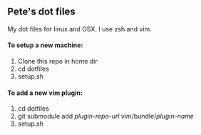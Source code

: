 ## Pete's dot files

My dot files for linux and OSX. I use zsh and vim.

#### To setup a new machine:
1. Clone this repo in home dir
2. cd dotfiles
3. setup.sh

#### To add a new vim plugin:
1. cd dotfiles
2. git submodule add *plugin-repo-url* vim/bundle/*plugin-name*
3. setup.sh
